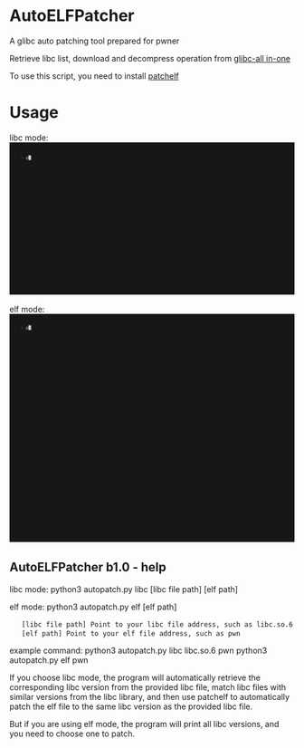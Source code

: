 # AutoELFPatcher
A glibc auto patching tool prepared for pwner

Retrieve libc list, download and decompress operation from [glibc-all in-one](https://github.com/matrix1001/glibc-all-in-one)

To use this script, you need to install [patchelf](https://github.com/NixOS/patchelf)

# Usage
libc mode:
![libc_mode](https://github.com/carbofish/AutoELFPatcher/raw/main/patch.gif)

elf mode:
![libc_mode](https://github.com/carbofish/AutoELFPatcher/raw/main/patch_elf.gif)

## AutoELFPatcher b1.0 - help

libc mode:
python3 autopatch.py libc [libc file path] [elf path]

elf mode:
python3 autopatch.py elf [elf path]

       [libc file path] Point to your libc file address, such as libc.so.6
       [elf path] Point to your elf file address, such as pwn

example command:
       python3 autopatch.py libc libc.so.6 pwn
       python3 autopatch.py elf pwn

If you choose libc mode, the program will automatically retrieve the corresponding libc version from the
provided libc file, match libc files with similar versions from the libc library, and then use patchelf
to automatically patch the elf file to the same libc version as the provided libc file.

But if you are using elf mode, the program will print all libc versions, and you need to choose one to 
patch.                                                                                                   